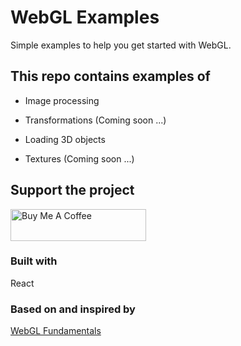 # WebGL Examples

Simple examples to help you get started with WebGL.

## This repo contains examples of

- Image processing

- Transformations (Coming soon ...)

- Loading 3D objects

- Textures (Coming soon ...)

## Support the project

<a href="https://www.buymeacoffee.com/iFTp2zC" target="_blank"><img src="https://cdn.buymeacoffee.com/buttons/default-orange.png" alt="Buy Me A Coffee" style="height: 51px !important;width: 217px !important;" ></a>

### Built with

React

### Based on and inspired by

[WebGL Fundamentals](https://webglfundamentals.org/)
